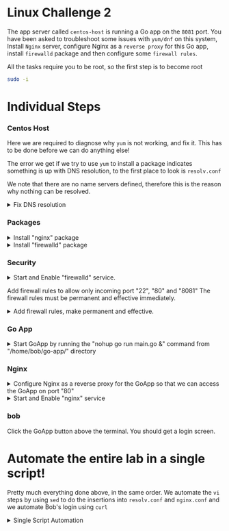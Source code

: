 # Linux Challenge 2

The app server called `centos-host` is running a Go app on the `8081` port. You have been asked to troubleshoot some issues with `yum/dnf` on this system, Install `Nginx` server, configure Nginx as a `reverse proxy` for this Go app, install `firewalld` package and then configure some `firewall rules`.

All the tasks require you to be root, so the first step is to become root

```bash
sudo -i
```

# Individual Steps

### Centos Host

Here we are required to diagnose why `yum` is not working, and fix it. This has to be done before we can do anything else!

The error we get if we try to use `yum` to install a package indicates something is up with DNS resolution, to the first place to look is `resolv.conf`

We note that there are no name servers defined, therefore this is the reason why nothing can be resolved.

<details>
<summary>Fix DNS resolution</summary>

```bash
vi /etc/resolv.conf
```

Add Google nameserver as the first line in the file and save

```
nameserver 8.8.8.8
```

</details>

### Packages

<details>
<summary>Install "nginx" package</summary>

```bash
yum install -y nginx
```
</details>

<details>
<summary>Install "firewalld" package</summary>

```bash
yum install -y firewalld
```
</details>

### Security

<details>
<summary>Start and Enable "firewalld" service.</summary>

```bash
systemctl enable firewalld
systemctl start firewalld
```
</details>

Add firewall rules to allow only incoming port "22", "80" and "8081"
The firewall rules must be permanent and effective immediately.

<details>
<summary>Add firewall rules, make permanent and effective.</summary>

```bash
firewall-cmd --zone=public --add-port=80/tcp --permanent
firewall-cmd --zone=public --add-port=8081/tcp --permanent
firewall-cmd --zone=public --add-port=22/tcp --permanent
firewall-cmd --reload
```
</details>

### Go App

<details>
<summary>Start GoApp by running the "nohup go run main.go &" command from "/home/bob/go-app/" directory</summary>

Run the go app.

```bash
pushd /home/bob/go-app
nohup go run main.go &
popd
```

Although the command prompt will return immediately because the process has been started as a background task, it will take 2-3 minutes before it is actually running due to the time it takes to compile. While that is happening, do the nginx configuration.

</details>

### Nginx

<details>
<summary>Configure Nginx as a reverse proxy for the GoApp so that we can access the GoApp on port "80"</summary>

The GoApp itself is listening on port `8081`. By configuring nginx as a reverse proxy listening on port `80` we can redirect the port `80` request somwhere else, in this case on the same machine but on port `8081`.

```bash
vi /etc/nginx/nginx.conf
```

We need to create a new `location` stanza for the root path within the `server {` stanza and redirect anything arriving there to the go app which is running on `http://localhost:8081`. For this we use a [proxy_pass](https://docs.nginx.com/nginx/admin-guide/web-server/reverse-proxy/#:~:text=other%20than%20HTTP.-,Passing%20a%20Request%20to%20a%20Proxied%20Server,-When%20NGINX%20proxies) directive within the `location` stanza.

The existing server stanza looks like this

```text
    server {
        listen       80;
        listen       [::]:80;
        server_name  _;
        root         /usr/share/nginx/html;

        # Load configuration files for the default server block.
        include /etc/nginx/default.d/*.conf;

        error_page 404 /404.html;
        location = /404.html {
        }

        error_page 500 502 503 504 /50x.html;
        location = /50x.html {
        }
    }
```

Within this, insert the new location stanza so it looks like this

```text
    server {
        listen       80;
        listen       [::]:80;
        server_name  _;
        root         /usr/share/nginx/html;

        # Load configuration files for the default server block.
        include /etc/nginx/default.d/*.conf;

        location = / {
            proxy_pass  http://localhost:8081;
        }

        error_page 404 /404.html;
        location = /404.html {
        }

        error_page 500 502 503 504 /50x.html;
        location = /50x.html {
        }
    }
```

</details>

<details>
<summary>Start and Enable "nginx" service</summary>

```bash
systemctl enable nginx
systemctl start nginx
```
</details>

### bob

Click the GoApp button above the terminal. You should get a login screen.

# Automate the entire lab in a single script!

Pretty much everything done above, in the same order. We automate the `vi` steps by using `sed` to do the insertions into `resolv.conf` and `nginx.conf` and we automate Bob's login using `curl`

<details>
<summary>Single Script Automation</summary>

First, become root

```bash
sudo -i
```

Then

```bash
{
# Paste this entire script to the command prompt.
# When it completes, press the check button.

#################################
#
# Centos Host
#
#################################

## Fix yum DNS errors by inserting google nameserver
# Can't use sed -i here as we get "Device or resource busy"
sed '1inameserver 8.8.8.8' /etc/resolv.conf > /tmp/resolv.conf
# Can't use cp or mv for the same reason
cat  /tmp/resolv.conf > /etc/resolv.conf

#################################
#
# Packages
#
#################################

yum install -y nginx firewalld

#################################
#
# Security
#
#################################

# Start and Enable "firewalld" service.
systemctl enable firewalld
systemctl start firewalld
# Add firewall rules to allow only incoming port "22", "80" and "8081" and make permanent
firewall-cmd --zone=public --add-port=80/tcp --permanent
firewall-cmd --zone=public --add-port=8081/tcp --permanent
firewall-cmd --zone=public --add-port=22/tcp --permanent
firewall-cmd --reload

#################################
#
# GoApp
#
#################################

# Compile and run go-app from "/home/bob/go-app/" directory
# Do the compile in the foreground so as not to have to poll a background task for completion
pushd /home/bob/go-app
go build -o go-app .
nohup ./go-app &

popd

#################################
#
# Nginx
#
#################################

# Configure Nginx as a reverse proxy for the GoApp so that we can access the GoApp on port "80"
# Do this by inserting a location stanza for root path at line 47 specifying the proxy pass to the go app
sed -i '47i\        location / {\n\            proxy_pass  http://localhost:8081;\n        }\n' /etc/nginx/nginx.conf

# Start nginx
systemctl enable nginx
systemctl start nginx

#################################
#
# bob
#
#################################

# bob is able to login into GoApp using username "test" and password "test"
if curl -s -u test:test http://localhost:80 > /dev/null
then
    echo
    echo "Success! Bob logged in!"
    echo "Press 'Check' button to complete lab"
else
    echo
    echo "Bob cannot log in!"
fi
}
```
</details>